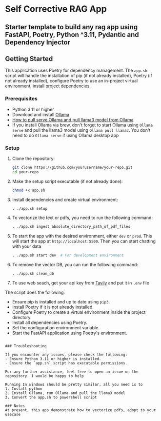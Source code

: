 # Self Corrective RAG App

## Starter template to build any rag app using FastAPI, Poetry, Python ^3.11, Pydantic and Dependency Injector
## Getting Started

This application uses Poetry for dependency management. The `app.sh` script will handle the installation of pip (if not already installed), Poetry (if not already installed), configure Poetry to use an in-project virtual environment, install project dependencies.

### Prerequisites

- Python 3.11 or higher
- Download and install [Ollama](https://ollama.com/download)
- [How to pull serve Ollama and pull llama3 model from Ollama](https://github.com/ollama/ollama)
- If you install Ollama via brew, don't forget to start Ollama using `Ollama serve` and pull the llama3 model using `Ollama pull llama3`. You don't need to do `Ollama serve` if using Ollama desktop app

### Setup

1. Clone the repository:
    ```sh
    git clone https://github.com/yourusername/your-repo.git
    cd your-repo
    ```

2. Make the setup script executable (if not already done):
    ```sh
    chmod +x app.sh
    ```
3. Install dependencies and create virtual environment:
    ```sh
    . ./app.sh setup
   ```
4. To vectorize the text or pdfs, you need to run the following command:
    ```sh
    . ./app.sh ingest absolute_directory_path_of_pdf_files
    ```
5. To start the app with the desired environment, either `dev` or `prod`. This will start the app at `http://localhost:5500`. Then you can start chatting with your data
    ```sh
    . ./app.sh start dev  # For development environment
    ```
6. To remove the vector DB, you can run the following command:
    ```sh
    . ./app.sh clean_db
    ```
7. To use web seach, get your api key from [Tavily](https://app.tavily.com/) and put it in `.env` file

The script does the following:
- Ensure pip is installed and up to date using `pip3`.
- Install Poetry if it is not already installed.
- Configure Poetry to create a virtual environment inside the project directory.
- Install all dependencies using Poetry.
- Set the configuration environment variable.
- Start the FastAPI application using Poetry's environment.
 ```

### Troubleshooting

If you encounter any issues, please check the following:
- Ensure Python 3.11 or higher is installed.
- Ensure the `app.sh` script has executable permissions.

For any further assistance, feel free to open an issue on the repository. I would be happy to help

Running In windows should be pretty similar, all you need is to 
1. Install python
2. Install Ollama, run Ollama and pull the llama3 model
3. Convert the app.sh to powershell script

### Notes
At present, this app demonstrate how to vectorize pdfs, adopt to your usecase
